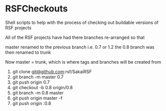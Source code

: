 RSFCheckouts
============

Shell scripts to help with the process of checking out buildable versions of RSF projects

All of the RSF projects have had there branches re-arranged so that 

master renamed to the previous branch i.e. 0.7 or 1.2
the 0.8 branch was then renamed to trunk

Now master = trunk, which is where tags and branches will be created from

1) git clone git@github.com:rsf/SakaiRSF
2) git branch -m master 0.7
3) git push origin 0.7
4) git checkout -b 0.8 origin/0.8
5) git branch -m 0.8 master
6) git push origin master -f
7) git push origin :0.8
